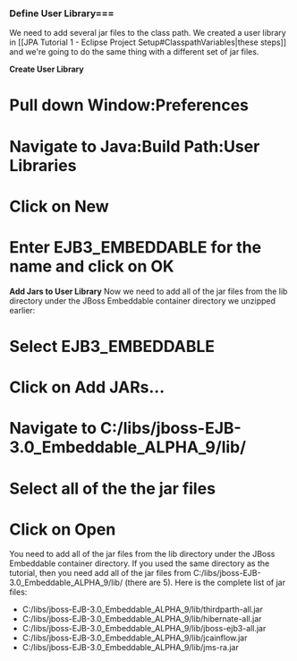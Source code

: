 ### Define User Library===
We need to add several jar files to the class path. We created a user library in [[JPA Tutorial 1 - Eclipse Project Setup#ClasspathVariables|these steps]] and we're going to do the same thing with a different set of jar files.

**Create User Library**
# Pull down **Window:Preferences**
# Navigate to **Java:Build Path:User Libraries**
# Click on **New**
# Enter **EJB3_EMBEDDABLE** for the name and click on **OK**

**Add Jars to User Library**
Now we need to add all of the jar files from the lib directory under the JBoss Embeddable container directory we unzipped earlier:
# Select **EJB3_EMBEDDABLE**
# Click on **Add JARs...**
# Navigate to C:/libs/jboss-EJB-3.0_Embeddable_ALPHA_9/lib/
# Select all of the the jar files
# Click on **Open**

You need to add all of the jar files from the lib directory under the JBoss Embeddable container directory. If you used the same directory as the tutorial, then you need add all of the jar files from C:/libs/jboss-EJB-3.0_Embeddable_ALPHA_9/lib/ (there are 5). Here is the complete list of jar files:
* C:/libs/jboss-EJB-3.0_Embeddable_ALPHA_9/lib/thirdparth-all.jar
* C:/libs/jboss-EJB-3.0_Embeddable_ALPHA_9/lib/hibernate-all.jar
* C:/libs/jboss-EJB-3.0_Embeddable_ALPHA_9/lib/jboss-ejb3-all.jar
* C:/libs/jboss-EJB-3.0_Embeddable_ALPHA_9/lib/jcainflow.jar
* C:/libs/jboss-EJB-3.0_Embeddable_ALPHA_9/lib/jms-ra.jar
